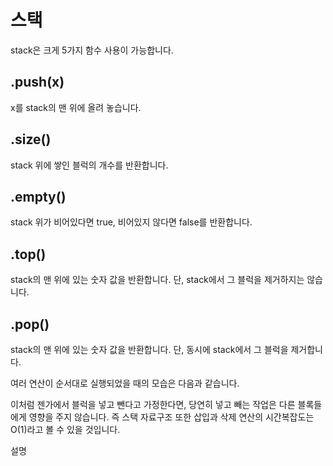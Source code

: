 스택
=======

stack은 크게 5가지 함수 사용이 가능합니다.  

.push(x)
-----
x를 stack의 맨 위에 올려 놓습니다.  


.size()
-----
stack 위에 쌓인 블럭의 개수를 반환합니다.  


.empty()
-----
stack 위가 비어있다면 true, 비어있지 않다면 false를 반환합니다.  


.top()
----
stack의 맨 위에 있는 숫자 값을 반환합니다. 단, stack에서 그 블럭을 제거하지는 않습니다.  


.pop()
--
stack의 맨 위에 있는 숫자 값을 반환합니다. 단, 동시에 stack에서 그 블럭을 제거합니다.  


여러 연산이 순서대로 실행되었을 때의 모습은 다음과 같습니다.  


이처럼 젠가에서 블럭을 넣고 뺀다고 가정한다면, 당연히 넣고 빼는 작업은 다른 블록들에게 영향을 주지 않습니다. 즉 스택 자료구조 또한 삽입과 삭제 연산의 시간복잡도는 O(1)라고 볼 수 있을 것입니다.







설명
